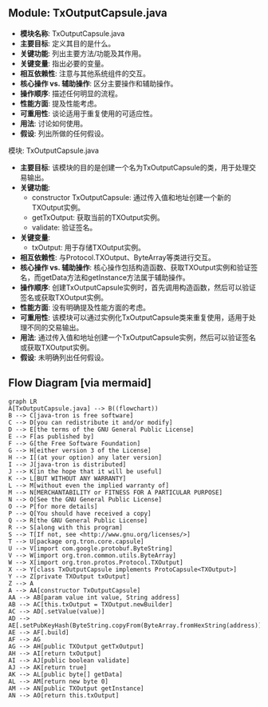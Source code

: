 ## Module: TxOutputCapsule.java
- **模块名称**: TxOutputCapsule.java
- **主要目标**: 定义其目的是什么。
- **关键功能**: 列出主要方法/功能及其作用。
- **关键变量**: 指出必要的变量。
- **相互依赖性**: 注意与其他系统组件的交互。
- **核心操作 vs. 辅助操作**: 区分主要操作和辅助操作。
- **操作顺序**: 描述任何明显的流程。
- **性能方面**: 提及性能考虑。
- **可重用性**: 谈论适用于重复使用的可适应性。
- **用法**: 讨论如何使用。
- **假设**: 列出所做的任何假设。

模块: TxOutputCapsule.java

- **主要目标**: 该模块的目的是创建一个名为TxOutputCapsule的类，用于处理交易输出。
- **关键功能**: 
  - constructor TxOutputCapsule: 通过传入值和地址创建一个新的TXOutput实例。
  - getTxOutput: 获取当前的TXOutput实例。
  - validate: 验证签名。
- **关键变量**: 
  - txOutput: 用于存储TXOutput实例。
- **相互依赖性**: 与Protocol.TXOutput、ByteArray等类进行交互。
- **核心操作 vs. 辅助操作**: 核心操作包括构造函数、获取TXOutput实例和验证签名，而getData方法和getInstance方法属于辅助操作。
- **操作顺序**: 创建TxOutputCapsule实例时，首先调用构造函数，然后可以验证签名或获取TXOutput实例。
- **性能方面**: 没有明确提及性能方面的考虑。
- **可重用性**: 该模块可以通过实例化TxOutputCapsule类来重复使用，适用于处理不同的交易输出。
- **用法**: 通过传入值和地址创建一个TxOutputCapsule实例，然后可以验证签名或获取TXOutput实例。
- **假设**: 未明确列出任何假设。
## Flow Diagram [via mermaid]
```mermaid
graph LR
A[TxOutputCapsule.java] --> B((flowchart))
B --> C[java-tron is free software]
C --> D[you can redistribute it and/or modify]
D --> E[the terms of the GNU General Public License]
E --> F[as published by]
F --> G[the Free Software Foundation]
G --> H[either version 3 of the License]
H --> I[(at your option) any later version]
I --> J[java-tron is distributed]
J --> K[in the hope that it will be useful]
K --> L[BUT WITHOUT ANY WARRANTY]
L --> M[without even the implied warranty of]
M --> N[MERCHANTABILITY or FITNESS FOR A PARTICULAR PURPOSE]
N --> O[See the GNU General Public License]
O --> P[for more details]
P --> Q[You should have received a copy]
Q --> R[the GNU General Public License]
R --> S[along with this program]
S --> T[If not, see <http://www.gnu.org/licenses/>]
T --> U[package org.tron.core.capsule]
U --> V[import com.google.protobuf.ByteString]
V --> W[import org.tron.common.utils.ByteArray]
W --> X[import org.tron.protos.Protocol.TXOutput]
X --> Y[class TxOutputCapsule implements ProtoCapsule<TXOutput>]
Y --> Z[private TXOutput txOutput]
Z --> A
A --> AA[constructor TxOutputCapsule]
AA --> AB[param value int value, String address]
AB --> AC[this.txOutput = TXOutput.newBuilder]
AC --> AD[.setValue(value)]
AD --> AE[.setPubKeyHash(ByteString.copyFrom(ByteArray.fromHexString(address))]
AE --> AF[.build]
AF --> AG
AG --> AH[public TXOutput getTxOutput]
AH --> AI[return txOutput]
AI --> AJ[public boolean validate]
AJ --> AK[return true]
AK --> AL[public byte[] getData]
AL --> AM[return new byte 0]
AM --> AN[public TXOutput getInstance]
AN --> AO[return this.txOutput]
```
